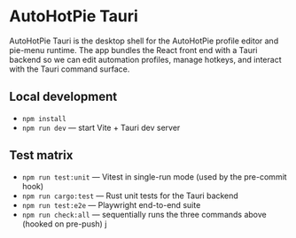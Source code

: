 # AutoHotPie Tauri

AutoHotPie Tauri is the desktop shell for the AutoHotPie profile editor and pie-menu runtime. The app bundles the React front end with a Tauri backend so we can edit automation profiles, manage hotkeys, and interact with the Tauri command surface.

## Local development

- `npm install`
- `npm run dev` — start Vite + Tauri dev server

## Test matrix

- `npm run test:unit` — Vitest in single-run mode (used by the pre-commit hook)
- `npm run cargo:test` — Rust unit tests for the Tauri backend
- `npm run test:e2e` — Playwright end-to-end suite
- `npm run check:all` — sequentially runs the three commands above (hooked on pre-push)
j